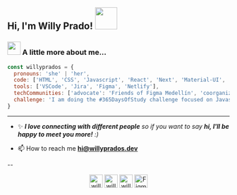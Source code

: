 <!-- ### Hi there 👋 -->

<h2> Hi, I'm Willy Prado! <img src="https://media.giphy.com/media/mGcNjsfWAjY5AEZNw6/giphy.gif" width="50"></h2>

### <img src="https://media.giphy.com/media/PnPU4lNu6EJn7Yl8fz/source.gif" width="30"> A little more about me...

```javascript
const willyprados = {
  pronouns: 'she' | 'her',
  code: ['HTML', 'CSS', 'Javascript', 'React', 'Next', 'Material-UI', 'Styled-Components', 'SASS'],
  tools: ['VSCode', 'Jira', 'Figma', 'Netlify'],
  techCommunities: ['advocate': 'Friends of Figma Medellín', 'coorganizer': 'Reactlaconf'],
  challenge: 'I am doing the #365DaysOfStudy challenge focused on Javascript and React.js'
}
```

---

- ✨ <em><b>I love connecting with different people</b> so if you want to say <b>hi, I'll be happy to meet you more!</b> :)</em>

- 📫 How to reach me **hi@willyprados.dev**

--

<p align="center">
<a href="https://linkedin.com/in/willyprados" target="blank"><img align="center" src="https://img.icons8.com/plasticine/512/linkedin.png" alt="willyprados" height="30" width="30" /></a>
<a href="https://instagram.com/willyprados" target="blank"><img align="center" src="https://img.icons8.com/plasticine/512/instagram-new--v2.png" alt="willyprados" height="30" width="30" /></a>
<a href="https://twitter.com/willyprados" target="blank"><img align="center" src="https://img.icons8.com/plasticine/512/twitter.png" alt="willyprados" height="30" width="30" /></a>
<a href="https://www.figma.com/@willyprados" target="blank"><img align="center" src="https://img.icons8.com/plasticine/512/figma.png" alt="Figma" height="30" width="30" /></a>
</p>
